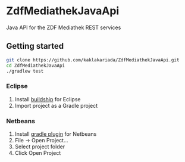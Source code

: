 # ZdfMediathekJavaApi
Java API for the ZDF Mediathek REST services

## Getting started

```bash
git clone https://github.com/kaklakariada/ZdfMediathekJavaApi.git
cd ZdfMediathekJavaApi
./gradlew test
```

### Eclipse

1. Install [buildship](https://projects.eclipse.org/projects/tools.buildship) for Eclipse
2. Import project as a Gradle project

### Netbeans

1. Install [gradle plugin](http://plugins.netbeans.org/plugin/44510/gradle-support) for Netbeans
2. File -> Open Project...
3. Select project folder
4. Click Open Project
